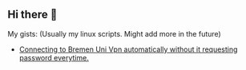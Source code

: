 ## Hi there 👋
My gists: (Usually my linux scripts. Might add more in the future)
- [Connecting to Bremen Uni Vpn automatically without it requesting password everytime.](https://gist.github.com/0990ef81b98a6ab939a08c2bd49425c0.git)
<!--
**EurobeatEnjoyer/EurobeatEnjoyer** is a ✨ _special_ ✨ repository because its `README.md` (this file) appears on your GitHub profile.

Here are some ideas to get you started:

- 🔭 I’m currently working on ...
- 🌱 I’m currently learning ...
- 👯 I’m looking to collaborate on ...
- 🤔 I’m looking for help with ...
- 💬 Ask me about ...
- 📫 How to reach me: ...
- 😄 Pronouns: ...
- ⚡ Fun fact: ...
-->
